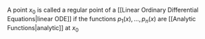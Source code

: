 A point $x_{0}$ is called a regular point of a [[Linear Ordinary Differential Equations|linear ODE]] if the functions $p_{1}(x),\dots,p_{n}(x)$ are [[Analytic Functions|analytic]] at $x_{0}$